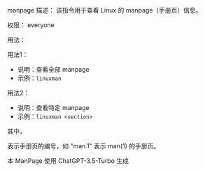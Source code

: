 manpage
描述：
该指令用于查看 Linux 的 manpage（手册页）信息。

权限：
everyone

用法：

用法1：
- 说明：查看全部 manpage
- 示例：`linuxman`

用法2：
- 说明：查看特定 manpage
- 示例：`linuxman <section>`

其中，<section> 表示手册页的编号，如 "man.1" 表示 man(1) 的手册页。

本 ManPage 使用 ChatGPT-3.5-Turbo 生成